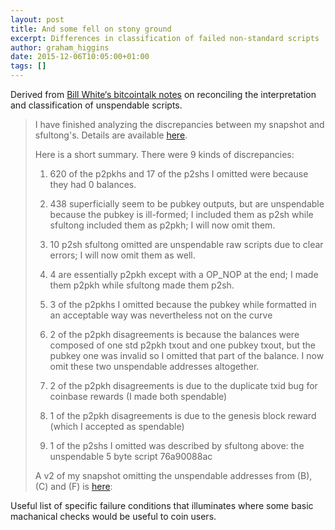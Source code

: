 ```yaml
---
layout: post
title: And some fell on stony ground
excerpt: Differences in classification of failed non-standard scripts
author: graham_higgins
date: 2015-12-06T10:05:00+01:00
tags: []
---
```


Derived from [Bill White‘s bitcointalk notes](https://bitcointalk.org/index.php?topic=563972.msg13160607#msg13160607) on reconciling the interpretation and classification of unspendable scripts.


> I have finished analyzing the discrepancies between my snapshot and sfultong's. Details are available [here](https://mega.nz/#!UxZwGTBZ!5EoQyezyIu8wBTefINg9EuRNMN9JWE71bBIyukYNPK8).
>
> Here is a short summary. There were 9 kinds of discrepancies:
>
> 1. 620 of the p2pkhs and 17 of the p2shs I omitted were because they had 0 balances.
>
> 2. 438 superficially seem to be pubkey outputs, but are unspendable because the pubkey is ill-formed; I included them as p2sh while sfultong included them as p2pkh; I will now omit them.
>
> 3. 10 p2sh sfultong omitted are unspendable raw scripts due to clear errors; I will now omit them as well.
>
> 4. 4 are essentially p2pkh except with a OP_NOP at the end; I made them p2pkh while sfultong made them p2sh.
>
> 5. 3 of the p2pkhs I omitted because the pubkey while formatted in an acceptable way was nevertheless not on the curve
>
> 6. 2 of the p2pkh disagreements is because the balances were composed of one std p2pkh txout and one pubkey txout, but the pubkey one was invalid so I omitted that part of the balance. I now omit these two unspendable addresses altogether.
>
> 7. 2 of the p2pkh disagreements is due to the duplicate txid bug for coinbase rewards (I made both spendable)
>
> 8. 1 of the p2pkh disagreements is due to the genesis block reward (which I accepted as spendable)
>
> 9. 1 of the p2shs I omitted was described by sfultong above: the unspendable 5 byte script 76a90088ac
> 
> A v2 of my snapshot omitting the unspendable addresses from (B), (C) and (F) is [here](https://mega.nz/#!IkBUzT5A!P4Ea4zLiJtnzFTHyqxyiNFZ00_N3E45Ra6LmFoVqCao):

Useful list of specific failure conditions that illuminates where some basic machanical checks would be useful to coin users.
